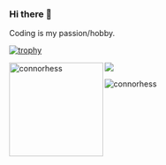 ### Hi there 👋

Coding is my passion/hobby.

<!--
- 🔭 I’m currently working on [Duino-Coin](https://github.com/revoxhere/duino-coin/tree/master) and [Duino-Coin-Server](https://github.com/revoxhere/duino-coin/tree/master) as well as my own website [Node-S](http://www.node-s.co.za)
-->


[![trophy](https://github-profile-trophy.vercel.app/?username=connorhess)](https://github.com/ryo-ma/github-profile-trophy)

<img height="170" align="left" src="https://github-readme-stats.vercel.app/api?username=connorhess&count_private=true&include_all_commits=true&theme=onedark" alt="connorhess" />
<img src="https://github-readme-stats.vercel.app/api/top-langs/?username=connorhess&layout=compact&theme=onedark&langs_count=15" />

<p align="left"> <img src="https://komarev.com/ghpvc/?username=connorhess&label=Profile%20views&color=0e75b6&style=flat" alt="connorhess" /> </p>

<!--
**connorhess/connorhess** is a ✨ _special_ ✨ repository because its `README.md` (this file) appears on your GitHub profile.

Here are some ideas to get you started:

- 🔭 I’m currently working on ...
- 🌱 I’m currently learning ...
- 👯 I’m looking to collaborate on ...
- 🤔 I’m looking for help with ...
- 💬 Ask me about ...
- 📫 How to reach me: ...
- 😄 Pronouns: ...
- ⚡ Fun fact: ...
-->
